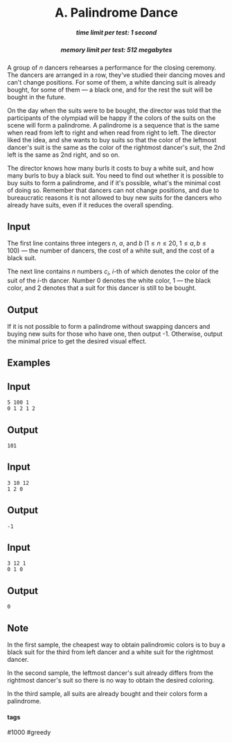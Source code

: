 <h1 style='text-align: center;'> A. Palindrome Dance</h1>

<h5 style='text-align: center;'>time limit per test: 1 second</h5>
<h5 style='text-align: center;'>memory limit per test: 512 megabytes</h5>

A group of $n$ dancers rehearses a performance for the closing ceremony. The dancers are arranged in a row, they've studied their dancing moves and can't change positions. For some of them, a white dancing suit is already bought, for some of them — a black one, and for the rest the suit will be bought in the future.

On the day when the suits were to be bought, the director was told that the participants of the olympiad will be happy if the colors of the suits on the scene will form a palindrome. A palindrome is a sequence that is the same when read from left to right and when read from right to left. The director liked the idea, and she wants to buy suits so that the color of the leftmost dancer's suit is the same as the color of the rightmost dancer's suit, the 2nd left is the same as 2nd right, and so on.

The director knows how many burls it costs to buy a white suit, and how many burls to buy a black suit. You need to find out whether it is possible to buy suits to form a palindrome, and if it's possible, what's the minimal cost of doing so. Remember that dancers can not change positions, and due to bureaucratic reasons it is not allowed to buy new suits for the dancers who already have suits, even if it reduces the overall spending.

## Input

The first line contains three integers $n$, $a$, and $b$ ($1 \leq n \leq 20$, $1 \leq a, b \leq 100$) — the number of dancers, the cost of a white suit, and the cost of a black suit.

The next line contains $n$ numbers $c_i$, $i$-th of which denotes the color of the suit of the $i$-th dancer. Number $0$ denotes the white color, $1$ — the black color, and $2$ denotes that a suit for this dancer is still to be bought.

## Output

If it is not possible to form a palindrome without swapping dancers and buying new suits for those who have one, then output -1. Otherwise, output the minimal price to get the desired visual effect.

## Examples

## Input


```
5 100 1  
0 1 2 1 2  

```
## Output


```
101  

```
## Input


```
3 10 12  
1 2 0  

```
## Output


```
-1  

```
## Input


```
3 12 1  
0 1 0  

```
## Output


```
0  

```
## Note

In the first sample, the cheapest way to obtain palindromic colors is to buy a black suit for the third from left dancer and a white suit for the rightmost dancer.

In the second sample, the leftmost dancer's suit already differs from the rightmost dancer's suit so there is no way to obtain the desired coloring.

In the third sample, all suits are already bought and their colors form a palindrome.



#### tags 

#1000 #greedy 